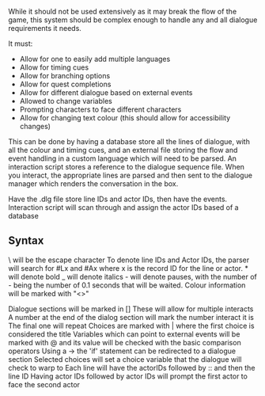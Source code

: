 While it should not be used extensively as it may break the flow of the game, this system should be complex enough to handle any and all dialogue requirements it needs.

It must:

- Allow for one to easily add multiple languages
- Allow for timing cues
- Allow for branching options
- Allow for quest completions
- Allow for different dialogue based on external events
- Allowed to change variables
- Prompting characters to face different characters
- Allow for changing text colour (this should allow for accessibility changes)

This can be done by having a database store all the lines of dialogue, with all the colour and timing cues, and an external file storing the flow and event handling in a custom language which will need to be parsed.
An interaction script stores a reference to the dialogue sequence file.
When you interact, the appropriate lines are parsed and then sent to the dialogue manager which renders the conversation in the box.

Have the .dlg file store line IDs and actor IDs, then have the events.
Interaction script will scan through and assign the actor IDs based of a database

## Syntax

\\ will be the escape character
To denote line IDs and Actor IDs, the parser will search for \#Lx and \#Ax where x is the record ID for the line or actor.
\* will denote bold
_ will denote italics
\- will denote pauses, with the number of - being the number of 0.1 seconds that will be waited.
Colour information will be marked with "<>"

Dialogue sections will be marked in \[]
	These will allow for multiple interacts
	A number at the end of the dialog section will mark the number interact it is
	The final one will repeat
Choices are marked with | where the first choice is considered the title
Variables which can point to external events will be marked with @ and its value will be checked with the basic comparison operators
	Using a -> the 'if' statement can be redirected to a dialogue section
	Selected choices will set a choice variable that the dialogue will check to warp to
Each line will have the actorIDs followed by :: and then the line ID
Having actor IDs followed by actor IDs will prompt the first actor to face the second actor
